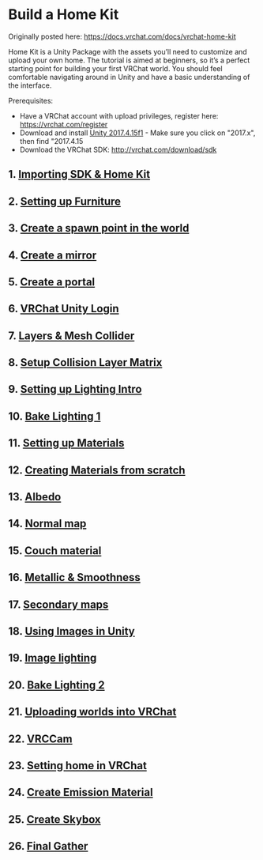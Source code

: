 # Build a Home Kit

Originally posted here: <https://docs.vrchat.com/docs/vrchat-home-kit>

Home Kit is a Unity Package with the assets you’ll need to customize and upload your own home. The tutorial is aimed at beginners, so it’s a perfect starting point for building your first VRChat world. You should feel comfortable navigating around in Unity and have a basic understanding of the interface.

Prerequisites:

- Have a VRChat account with upload privileges, register here: <https://vrchat.com/register>
- Download and install [Unity 2017.4.15f1](https://unity3d.com/get-unity/download/archive) - Make sure you click on "2017.x", then find "2017.4.15
- Download the VRChat SDK: <http://vrchat.com/download/sdk>

## 1. [Importing SDK & Home Kit](https://www.youtube.com/watch?v=ynQRg4LhNjE&t=90s)

## 2. [Setting up Furniture](https://www.youtube.com/watch?v=ynQRg4LhNjE&t=240s)

## 3. [Create a spawn point in the world](https://www.youtube.com/watch?v=ynQRg4LhNjE&t=500s)

## 4. [Create a mirror](https://www.youtube.com/watch?v=ynQRg4LhNjE&t=564s)

## 5. [Create a portal](https://www.youtube.com/watch?v=ynQRg4LhNjE&t=604s)

## 6. [VRChat Unity Login](https://www.youtube.com/watch?v=ynQRg4LhNjE&t=630s)

## 7. [Layers & Mesh Collider](https://www.youtube.com/watch?v=ynQRg4LhNjE&t=669s)

## 8. [Setup Collision Layer Matrix](https://www.youtube.com/watch?v=ynQRg4LhNjE&t=735s)

## 9. [Setting up Lighting Intro](https://www.youtube.com/watch?v=ynQRg4LhNjE&t=780s)

## 10. [Bake Lighting 1](https://www.youtube.com/watch?v=ynQRg4LhNjE&t=858s)

## 11. [Setting up Materials](https://www.youtube.com/watch?v=ynQRg4LhNjE&t=956s)

## 12. [Creating Materials from scratch](https://www.youtube.com/watch?v=ynQRg4LhNjE&t=1125s)

## 13. [Albedo](https://www.youtube.com/watch?v=ynQRg4LhNjE&t=1172s)

## 14. [Normal map](https://www.youtube.com/watch?v=ynQRg4LhNjE&t=1196s)

## 15. [Couch material](https://www.youtube.com/watch?v=ynQRg4LhNjE&t=1252s)

## 16. [Metallic & Smoothness](https://www.youtube.com/watch?v=ynQRg4LhNjE&t=1302s)

## 17. [Secondary maps](https://www.youtube.com/watch?v=ynQRg4LhNjE&t=1336s)

## 18. [Using Images in Unity](https://www.youtube.com/watch?v=ynQRg4LhNjE&t=1385s)

## 19. [Image lighting](https://www.youtube.com/watch?v=ynQRg4LhNjE&t=1510s)

## 20. [Bake Lighting 2](https://www.youtube.com/watch?v=ynQRg4LhNjE&t=1576s)

## 21. [Uploading worlds into VRChat](https://www.youtube.com/watch?v=ynQRg4LhNjE&t=1608s)

## 22. [VRCCam](https://www.youtube.com/watch?v=ynQRg4LhNjE&t=1698s)

## 23. [Setting home in VRChat](https://www.youtube.com/watch?v=ynQRg4LhNjE&t=1758s)

## 24. [Create Emission Material](https://www.youtube.com/watch?v=ynQRg4LhNjE&t=1808s)

## 25. [Create Skybox](https://www.youtube.com/watch?v=ynQRg4LhNjE&t=1871s)

## 26. [Final Gather](https://www.youtube.com/watch?v=ynQRg4LhNjE&t=1967s)



